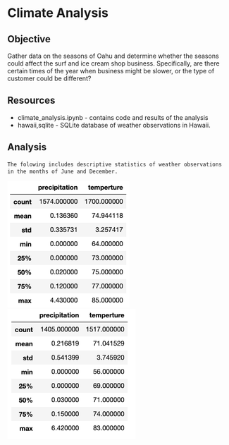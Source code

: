 # Climate Analysis

## Objective
Gather data on the seasons of Oahu and determine whether the seasons could affect the surf and ice cream shop business. Specifically, are there certain times of the year when business might be slower, or the type of customer could be different?

## Resources
* climate_analysis.ipynb - contains code and results of the analysis
* hawaii,sqlite - SQLite database of weather observations in Hawaii.

## Analysis

    The folowing includes descriptive statistics of weather observations in the months of June and December. 
![June Statistics](./June_desc.png) ![December Statistics](./Dec_desc.png)